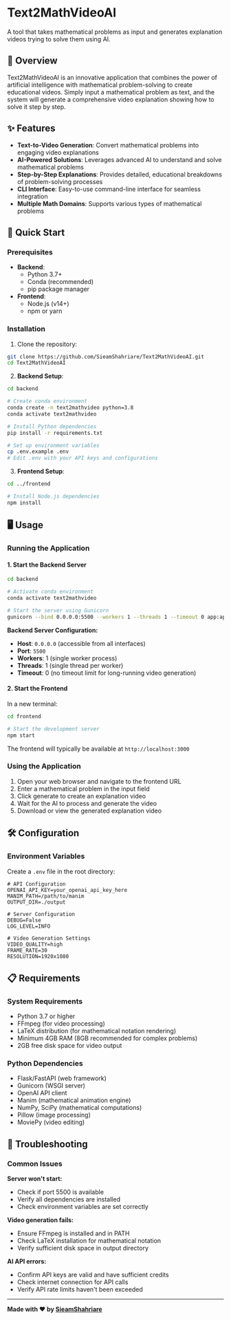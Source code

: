 # Text2MathVideoAI

A tool that takes mathematical problems as input and generates explanation videos trying to solve them using AI.

## 🎯 Overview

Text2MathVideoAI is an innovative application that combines the power of artificial intelligence with mathematical problem-solving to create educational videos. Simply input a mathematical problem as text, and the system will generate a comprehensive video explanation showing how to solve it step by step.

## ✨ Features

- **Text-to-Video Generation**: Convert mathematical problems into engaging video explanations
- **AI-Powered Solutions**: Leverages advanced AI to understand and solve mathematical problems
- **Step-by-Step Explanations**: Provides detailed, educational breakdowns of problem-solving processes
- **CLI Interface**: Easy-to-use command-line interface for seamless integration
- **Multiple Math Domains**: Supports various types of mathematical problems

## 🚀 Quick Start

### Prerequisites

- **Backend**: 
  - Python 3.7+
  - Conda (recommended)
  - pip package manager
- **Frontend**: 
  - Node.js (v14+)
  - npm or yarn

### Installation

1. Clone the repository:
```bash
git clone https://github.com/SieamShahriare/Text2MathVideoAI.git
cd Text2MathVideoAI
```

2. **Backend Setup**:
```bash
cd backend

# Create conda environment
conda create -n text2mathvideo python=3.8
conda activate text2mathvideo

# Install Python dependencies
pip install -r requirements.txt

# Set up environment variables
cp .env.example .env
# Edit .env with your API keys and configurations
```

3. **Frontend Setup**:
```bash
cd ../frontend

# Install Node.js dependencies
npm install
```

## 🖥️ Usage

### Running the Application

#### 1. Start the Backend Server

```bash
cd backend

# Activate conda environment
conda activate text2mathvideo

# Start the server using Gunicorn
gunicorn --bind 0.0.0.0:5500 --workers 1 --threads 1 --timeout 0 app:app
```

**Backend Server Configuration:**
- **Host**: `0.0.0.0` (accessible from all interfaces)
- **Port**: `5500`
- **Workers**: 1 (single worker process)
- **Threads**: 1 (single thread per worker)
- **Timeout**: 0 (no timeout limit for long-running video generation)

#### 2. Start the Frontend

In a new terminal:

```bash
cd frontend

# Start the development server
npm start
```

The frontend will typically be available at `http://localhost:3000`

### Using the Application

1. Open your web browser and navigate to the frontend URL
2. Enter a mathematical problem in the input field
3. Click generate to create an explanation video
4. Wait for the AI to process and generate the video
5. Download or view the generated explanation video


## 🛠️ Configuration

### Environment Variables

Create a `.env` file in the root directory:

```env
# API Configuration
OPENAI_API_KEY=your_openai_api_key_here
MANIM_PATH=/path/to/manim
OUTPUT_DIR=./output

# Server Configuration
DEBUG=False
LOG_LEVEL=INFO

# Video Generation Settings
VIDEO_QUALITY=high
FRAME_RATE=30
RESOLUTION=1920x1080
```


## 📋 Requirements

### System Requirements
- Python 3.7 or higher
- FFmpeg (for video processing)
- LaTeX distribution (for mathematical notation rendering)
- Minimum 4GB RAM (8GB recommended for complex problems)
- 2GB free disk space for video output

### Python Dependencies
- Flask/FastAPI (web framework)
- Gunicorn (WSGI server)
- OpenAI API client
- Manim (mathematical animation engine)
- NumPy, SciPy (mathematical computations)
- Pillow (image processing)
- MoviePy (video editing)

## 🐛 Troubleshooting

### Common Issues

**Server won't start:**
- Check if port 5500 is available
- Verify all dependencies are installed
- Check environment variables are set correctly

**Video generation fails:**
- Ensure FFmpeg is installed and in PATH
- Check LaTeX installation for mathematical notation
- Verify sufficient disk space in output directory

**AI API errors:**
- Confirm API keys are valid and have sufficient credits
- Check internet connection for API calls
- Verify API rate limits haven't been exceeded

---

**Made with ❤️ by [SieamShahriare](https://github.com/SieamShahriare)**